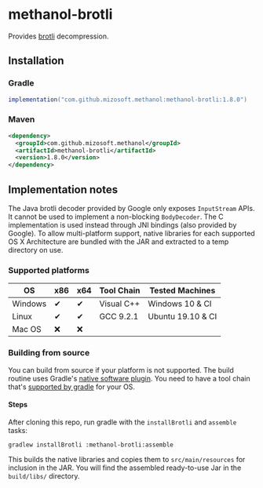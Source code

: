 # methanol-brotli

Provides [brotli][brotli] decompression.

## Installation

### Gradle

```gradle
implementation("com.github.mizosoft.methanol:methanol-brotli:1.8.0")
```

### Maven

```xml
<dependency>
  <groupId>com.github.mizosoft.methanol</groupId>
  <artifactId>methanol-brotli</artifactId>
  <version>1.8.0</version>
</dependency>
```

## Implementation notes

The Java brotli decoder provided by Google only exposes `InputStream` APIs. It cannot be used
to implement a non-blocking `BodyDecoder`. The C implementation is used instead through JNI
bindings (also provided by Google). To allow multi-platform support, native libraries for each
supported OS X Architecture are bundled with the JAR and extracted to a temp directory on use.

### Supported platforms

| OS       | x86 | x64 | Tool Chain   | Tested Machines     |
|----------|-----|-----|--------------|---------------------|
| Windows  | ✔   | ✔  | Visual C++   | Windows 10 & CI   |
| Linux    | ✔   | ✔  | GCC 9.2.1    | Ubuntu 19.10 & CI |
| Mac OS   | ❌  | ❌ |              |                     |

### Building from source

You can build from source if your platform is not supported. The build routine uses Gradle's
[native software plugin][gradle_native_plugin]. You need to have a tool chain that's
[supported by gradle][gradle_supported_toolchains] for your OS.

#### Steps

After cloning this repo, run gradle with the `installBrotli` and `assemble` tasks:

`gradlew installBrotli :methanol-brotli:assemble`

This builds the native libraries and copies them to `src/main/resources` for inclusion in the JAR.
You will find the assembled ready-to-use Jar in the `build/libs/` directory.

[brotli]: https://github.com/google/brotli
[gradle_native_plugin]: https://docs.gradle.org/current/userguide/native_software.html
[gradle_supported_toolchains]: https://docs.gradle.org/current/userguide/native_software.html#native-binaries:tool-chain-support
